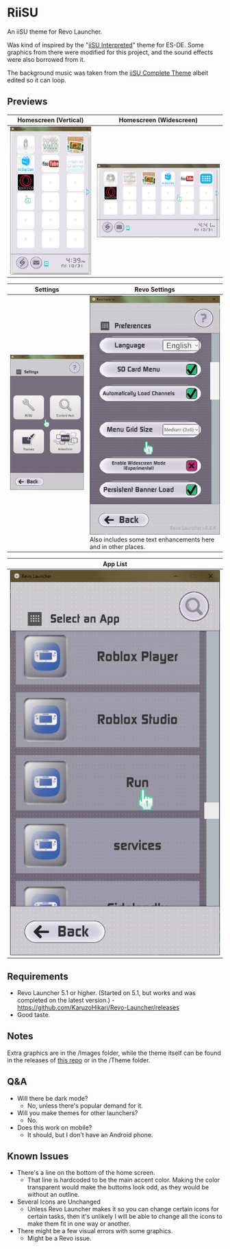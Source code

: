 # RiiSU
An iiSU theme for Revo Launcher.

Was kind of inspired by the "[iiSU Interpreted](https://github.com/MrVictorFull57/iisu-interpreted-es-de)" theme for ES-DE.
Some graphics from there were modified for this project, and the sound effects were also borrowed from it.

The background music was taken from the [iiSU Complete Theme](https://www.youtube.com/watch?v=2tXiZQnPcfg) albeit edited so it can loop.

## Previews
| Homescreen (Vertical) | Homescreen (Widescreen) |
|----|----|
| ![aa](https://github.com/SIG7Pro/RiiSU-Theme-iiSU-for-Revo/blob/main/Screenshots/Screenshot%202025-10-31%20163917.png?raw=true) | ![bb](https://github.com/SIG7Pro/RiiSU-Theme-iiSU-for-Revo/blob/main/Screenshots/Screenshot%202025-10-31%20164108.png?raw=true) |


| Settings | Revo Settings |
|----|----|
| ![cc](https://github.com/SIG7Pro/RiiSU-Theme-iiSU-for-Revo/blob/main/Screenshots/Screenshot%202025-10-31%20163933.png?raw=true) | ![dd](https://github.com/SIG7Pro/RiiSU-Theme-iiSU-for-Revo/blob/main/Screenshots/Screenshot%202025-10-31%20164041.png?raw=true) Also includes some text enhancements here and in other places. |


| App List |
|----|
| ![ee](https://github.com/SIG7Pro/RiiSU-Theme-iiSU-for-Revo/blob/main/Screenshots/Screenshot%202025-10-31%20164135.png?raw=true) |
## Requirements
- Revo Launcher 5.1 or higher. (Started on 5.1, but works and was completed on the latest version.) - https://github.com/KaruzoHikari/Revo-Launcher/releases
- Good taste.

## Notes 
Extra graphics are in the /Images folder, while the theme itself can be found in the releases of [this repo](https://www.github.com/SIG7Pro/RiiSU-Theme-iiSU-for-Revo/releases/latest) or in the /Theme folder.

## Q&A
- Will there be dark mode?
    - No, unless there's popular demand for it.
- Will you make themes for other launchers?
    - No.
- Does this work on mobile?
    - It should, but I don't have an Android phone.

## Known Issues
- There's a line on the bottom of the home screen.
    - That line is hardcoded to be the main accent color. Making the color transparent would make the buttoms look odd, as they would be without an outline.
- Several Icons are Unchanged
    - Unless Revo Launcher makes it so you can change certain icons for certain tasks, then it's unlikely I will be able to change all the icons to make them fit in one way or another.
- There might be a few visual errors with some graphics.
    - Might be a Revo issue.
